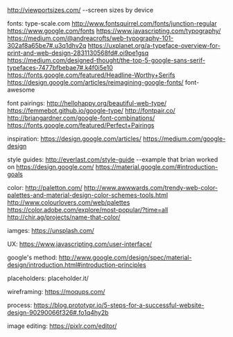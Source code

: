 http://viewportsizes.com/           --screen sizes by device

fonts:
type-scale.com 
http://www.fontsquirrel.com/fonts/junction-regular
https://www.google.com/fonts
https://www.javascripting.com/typography/
https://medium.com/@andreacrofts/web-typography-101-302af8a65be7#.u3q1dhv2q
https://uxplanet.org/a-typeface-overview-for-print-and-web-design-2831130568fd#.oi9pe1gsq
https://medium.com/designed-thought/the-top-5-google-sans-serif-typefaces-7477bfbebae7#.k4f0i5e10
https://fonts.google.com/featured/Headline-Worthy+Serifs
https://design.google.com/articles/reimagining-google-fonts/
font-awesome

font pairings: 
http://hellohappy.org/beautiful-web-type/
https://femmebot.github.io/google-type/
http://fontpair.co/
http://briangardner.com/google-font-combinations/
https://fonts.google.com/featured/Perfect+Pairings



inspiration: 
https://design.google.com/articles/
https://medium.com/google-design

style guides:
http://everlast.com/style-guide   --example that brian worked on
https://design.google.com/
https://material.google.com/#introduction-goals


color:
http://paletton.com/
http://www.awwwards.com/trendy-web-color-palettes-and-material-design-color-schemes-tools.html
http://www.colourlovers.com/web/palettes
https://color.adobe.com/explore/most-popular/?time=all
http://chir.ag/projects/name-that-color/

iamges:
https://unsplash.com/


UX:
https://www.javascripting.com/user-interface/

google's method:
http://www.google.com/design/spec/material-design/introduction.html#introduction-principles

placeholders:
placeholder.it/<imagesize>


wireframing:
https://moqups.com/

process:
https://blog.prototypr.io/5-steps-for-a-successful-website-design-90290066f326#.fo1q4hy2b

image editing:
https://pixlr.com/editor/
 
 
 
